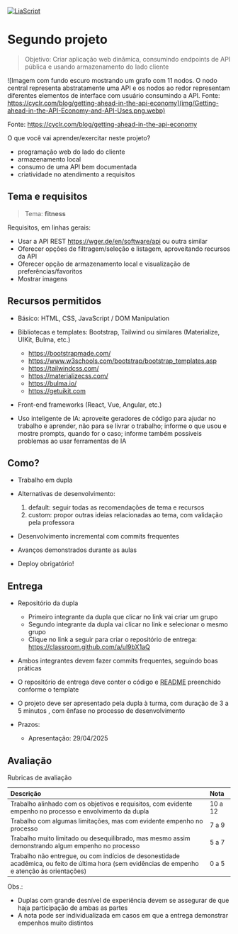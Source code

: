 <!--
author:   Andrea Charão

email:    andrea@inf.ufsm.br

version:  0.0.1

language: PT-BR

narrator: Brazilian Portuguese Female

comment:  Material de apoio para a disciplina
          ELC1090 - Desenvolvimento de Software para Web
          da Universidade Federal de Santa Maria

translation: English  translations/English.md
-->

<!--
liascript-devserver --input README.md --port 3001 --live
https://liascript.github.io/course/?https://raw.githubusercontent.com/AndreaInfUFSM/elc1090-2025a/master/classes/1/README.md
-->

[![LiaScript](https://raw.githubusercontent.com/LiaScript/LiaScript/master/badges/course.svg)](https://liascript.github.io/course/?https://raw.githubusercontent.com/AndreaInfUFSM/elc1090-2025a/master/classes/11/README.md)

# Segundo projeto



> Objetivo: Criar aplicação web dinâmica, consumindo endpoints de API pública e usando armazenamento do lado cliente

![Imagem com fundo escuro mostrando um grafo com 11 nodos. O nodo central representa abstratamente uma API e os nodos ao redor representam diferentes elementos de interface com usuário consumindo a API. Fonte: https://cyclr.com/blog/getting-ahead-in-the-api-economy](img/Getting-ahead-in-the-API-Economy-and-API-Uses.png.webp)

Fonte: https://cyclr.com/blog/getting-ahead-in-the-api-economy


O que você vai aprender/exercitar neste projeto?

- programação web do lado do cliente
- armazenamento local
- consumo de uma API bem documentada
- criatividade no atendimento a requisitos

## Tema e requisitos


> Tema: **fitness**

Requisitos, em linhas gerais:

- Usar a API REST https://wger.de/en/software/api ou outra similar
- Oferecer opções de filtragem/seleção e listagem, aproveitando recursos da API
- Oferecer opção de armazenamento local e visualização de preferências/favoritos
- Mostrar imagens


## Recursos permitidos

- Básico: HTML, CSS, JavaScript / DOM Manipulation
- Bibliotecas e templates: Bootstrap, Tailwind ou similares (Materialize, UIKit, Bulma, etc.)

  - https://bootstrapmade.com/
  - https://www.w3schools.com/bootstrap/bootstrap_templates.asp
  - https://tailwindcss.com/
  - https://materializecss.com/
  - https://bulma.io/
  - https://getuikit.com
  

- Front-end frameworks (React, Vue, Angular, etc.)
- Uso inteligente de IA: aproveite geradores de código para ajudar no trabalho e aprender, não para se livrar o trabalho; informe o que usou e mostre prompts, quando for o caso; informe também possíveis problemas ao usar ferramentas de IA

## Como?

- Trabalho em dupla

- Alternativas de desenvolvimento:

  1. default: seguir todas as recomendações de tema e recursos
  2. custom: propor outras ideias relacionadas ao tema, com validação pela professora

- Desenvolvimento incremental com commits frequentes

- Avanços demonstrados durante as aulas

- Deploy obrigatório!


## Entrega




- Repositório da dupla

  - Primeiro integrante da dupla que clicar no link vai criar um grupo
  - Segundo integrante da dupla vai clicar no link e selecionar o mesmo grupo
  - Clique no link a seguir para criar o repositório de entrega: https://classroom.github.com/a/ul9bX1aQ

- Ambos integrantes devem fazer commits frequentes, seguindo boas práticas
- O repositório de entrega deve conter o código e [README](entrega/README.md) preenchido conforme o template
- O projeto deve ser apresentado pela dupla à turma, com duração de 3 a 5 minutos , com ênfase no processo de desenvolvimento
- Prazos:
  
  - Apresentação: 29/04/2025


## Avaliação

Rubricas de avaliação

<!-- data-type="none" -->
| Descrição   | Nota   |
| :--------- | :--------- |
| Trabalho alinhado com os objetivos e requisitos, com evidente empenho no processo e envolvimento da dupla | 10 a 12 |
| Trabalho com algumas limitações, mas com evidente empenho no processo | 7 a 9 |
| Trabalho muito limitado ou desequilibrado, mas mesmo assim demonstrando algum empenho no processo | 5 a 7 |
| Trabalho não entregue, ou com indícios de desonestidade acadêmica, ou feito de última hora (sem evidências de empenho e atenção às orientações)  | 0 a 5 |

Obs.: 

- Duplas com grande desnível de experiência devem se assegurar de que haja participação de ambas as partes 
- A nota pode ser individualizada em casos em que a entrega demonstrar empenhos muito distintos